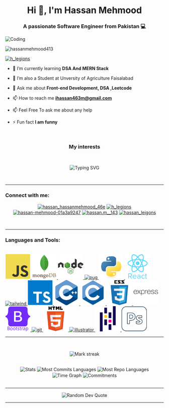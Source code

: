 
<h1 align="center">Hi 👋, I'm Hassan Mehmood</h1>
<h3 align="center">A passionate Software Engineer from Pakistan 💻</h3>
<img align=" right" alt="Coding" width="400"  src="https://cdn.dribbble.com/users/1162077/screenshots/3848914/programmer.gif" >

<p align="left"> <img src="https://komarev.com/ghpvc/?username=hassanmehmood413&label=Profile%20views&color=0e75b6&style=flat" alt="hassanmehmood413" /> </p>

<p align="left"> <a href="https://twitter.com/h_legions" target="blank"><img src="https://img.shields.io/twitter/follow/h_legions?logo=twitter&style=for-the-badge" alt="h_legions" /> </a> </p>

- 🌱 I’m currently learning **DSA And MERN Stack**

- 🌱 I’m also a Student at Unversity of Agriculture Faisalabad 

- 💬 Ask me about **Front-end Development, DSA ,Leetcode**

- 📫 How to reach me **ihassan463m@gmail.com**
  
- 📫 Feel Free To ask me about any help

- ⚡ Fun fact **I am funny**

<br/>
<h3 align="center">My interests</h3>
<br/>
<p align="center">
  <img src="https://readme-typing-svg.demolab.com?font=Kalnia+Glaze&weight=500&size=30&duration=1000&pause=1000&center=true&random=true&width=500&lines=Artificial+Intelligence;Machine+Learning;Full+Stack+Development" alt="Typing SVG" />
</p>

<br/>
<hr/>

<h3 align="left">Connect with me:</h3>
<p align="center" >
<a href="https://dev.to/hassan_hassanmehmood_46e" target="blank"><img align="center" src="https://raw.githubusercontent.com/rahuldkjain/github-profile-readme-generator/master/src/images/icons/Social/devto.svg" alt="hassan_hassanmehmood_46e" height="50" width="70" /></a>
<a href="https://twitter.com/h_legions" target="blank"><img align="center" src="https://raw.githubusercontent.com/rahuldkjain/github-profile-readme-generator/master/src/images/icons/Social/twitter.svg" alt="h_legions" height="50" width="70" /></a>
<a href="https://linkedin.com/in/hassan-mehmood-01a3a9247" target="blank"><img align="center" src="https://raw.githubusercontent.com/rahuldkjain/github-profile-readme-generator/master/src/images/icons/Social/linked-in-alt.svg" alt="hassan-mehmood-01a3a9247" height="50" width="70" /></a>
<a href="https://instagram.com/hassan.m__143" target="blank"><img align="center" src="https://raw.githubusercontent.com/rahuldkjain/github-profile-readme-generator/master/src/images/icons/Social/instagram.svg" alt="hassan.m__143" height="50" width="70" /></a>
<a href="https://www.leetcode.com/hassan_leigons" target="blank"><img align="center" src="https://raw.githubusercontent.com/rahuldkjain/github-profile-readme-generator/master/src/images/icons/Social/leet-code.svg" alt="hassan_leigons" height="50" width="70" /></a>
</p>
<br/>
<hr/>

<h3 align="left">Languages and Tools:</h3>

<br/>
        <a href="https://developer.mozilla.org/en-US/docs/Web/JavaScript" target="_blank" rel="noreferrer">
            <img src="https://raw.githubusercontent.com/devicons/devicon/master/icons/javascript/javascript-original.svg" alt="javascript" width="80" height="80"/>
        </a>
        <a href="https://www.mongodb.com/" target="_blank" rel="noreferrer">
            <img src="https://raw.githubusercontent.com/devicons/devicon/master/icons/mongodb/mongodb-original-wordmark.svg" alt="mongodb" width="80" height="80"/>
        </a>
        <a href="https://nodejs.org" target="_blank" rel="noreferrer">
            <img src="https://raw.githubusercontent.com/devicons/devicon/master/icons/nodejs/nodejs-original-wordmark.svg" alt="nodejs" width="80" height="80"/>
        </a>
            <a href="https://pugjs.org" target="_blank" rel="noreferrer">
            <img src="https://cdn.worldvectorlogo.com/logos/pug.svg" alt="pug" width="80" height="80"/>
        </a>
        <a href="https://www.python.org" target="_blank" rel="noreferrer">
            <img src="https://raw.githubusercontent.com/devicons/devicon/master/icons/python/python-original.svg" alt="python" width="80" height="80"/>
        </a>
        <a href="https://reactjs.org/" target="_blank" rel="noreferrer">
            <img src="https://raw.githubusercontent.com/devicons/devicon/master/icons/react/react-original-wordmark.svg" alt="react" width="80" height="80"/>
        </a>
        <a href="https://tailwindcss.com/" target="_blank" rel="noreferrer">
            <img src="https://www.vectorlogo.zone/logos/tailwindcss/tailwindcss-icon.svg" alt="tailwind" width="80" height="80"/>
        </a>
        <a href="https://www.typescriptlang.org/" target="_blank" rel="noreferrer">
            <img src="https://raw.githubusercontent.com/devicons/devicon/master/icons/typescript/typescript-original.svg" alt="typescript" width="80" height="80"/>
        </a>
        <a href="https://www.w3schools.com/css/" target="_blank" rel="noreferrer">
            <img src="https://raw.githubusercontent.com/devicons/devicon/master/icons/cplusplus/cplusplus-original.svg" alt="cplusplus" width="80" height="80"/>
        </a>
        <a href="https://www.cprogramming.com/" target="_blank" rel="noreferrer">
            <img src="https://raw.githubusercontent.com/devicons/devicon/master/icons/c/c-original.svg" alt="c" width="80" height="80"/>
        </a>
        <a href="https://www.w3schools.com/cpp/" target="_blank" rel="noreferrer">
            <img src="https://raw.githubusercontent.com/devicons/devicon/master/icons/css3/css3-original-wordmark.svg" alt="css3" width="80" height="80"/>
        </a>
        <a href="https://expressjs.com" target="_blank" rel="noreferrer">
            <img src="https://raw.githubusercontent.com/devicons/devicon/master/icons/express/express-original-wordmark.svg" alt="express" width="80" height="80"/>
        </a>
         <a href="https://www.w3schools.com/css/" target="_blank" rel="noreferrer">
            <img src="https://raw.githubusercontent.com/devicons/devicon/master/icons/bootstrap/bootstrap-plain-wordmark.svg" alt="bootstrap" width="80" height="80"/>
        </a>
        <a href="https://git-scm.com/" target="_blank" rel="noreferrer">
            <img src="https://www.vectorlogo.zone/logos/git-scm/git-scm-icon.svg" alt="git" width="80" height="80"/>
        </a>
        <a href="https://www.w3.org/html/" target="_blank" rel="noreferrer">
            <img src="https://raw.githubusercontent.com/devicons/devicon/master/icons/html5/html5-original-wordmark.svg" alt="html5" width="80" height="80"/>
        </a>
        <a href="https://www.adobe.com/in/products/illustrator.html" target="_blank" rel="noreferrer">
            <img src="https://www.vectorlogo.zone/logos/adobe_illustrator/adobe_illustrator-icon.svg" alt="illustrator" width="80" height="80"/>
        </a>
        <a href="https://pandas.pydata.org/" target="_blank" rel="noreferrer">
            <img src="https://raw.githubusercontent.com/devicons/devicon/2ae2a900d2f041da66e950e4d48052658d850630/icons/pandas/pandas-original.svg" alt="pandas" width="80" height="80"/>
        </a>
        <a href="https://www.photoshop.com/en" target="_blank" rel="noreferrer">
            <img src="https://raw.githubusercontent.com/devicons/devicon/master/icons/photoshop/photoshop-line.svg" alt="photoshop" width="80" height="80"/>
        </a>
<hr/>

<br/>
<p align="center">
  <img alt="Mark streak" src="https://github-readme-streak-stats.herokuapp.com/?user=HassanMehmood413&hide_border=true&theme=transparent" /> 
</p>

<br/>
<div align="center">
  <img align="center" src="http://github-profile-summary-cards.vercel.app/api/cards/stats?username=HassanMehmood413&theme=transparent" height="180em" alt="Stats"/>
  <img align="center" src="http://github-profile-summary-cards.vercel.app/api/cards/most-commit-language?username=HassanMehmood413&theme=transparent&exclude=html,CSS,Jupyter%20Notebook" height="180em" alt="Most Commits Languages"/>
  <img align="center" src="http://github-profile-summary-cards.vercel.app/api/cards/repos-per-language?username=HassanMehmood413&theme=transparent&exclude=html,CSS,Jupyter%20Notebook" height="180em" alt="Most Repo Languages"/>
  <img align="center" src="http://github-profile-summary-cards.vercel.app/api/cards/productive-time?username=HassanMehmood413&theme=transparent&utcOffset=5.30" height="180em" alt="Time Graph"/>
  <img align="center" src="http://github-profile-summary-cards.vercel.app/api/cards/profile-details?username=HassanMehmood413&theme=transparent" height="180em" alt="Commitments"/>
</div>
    
<br/>
<hr/>

<p align="center">
  <img src="https://quotes-github-readme.vercel.app/api?type=horizontal&theme=transparent" alt="Random Dev Quote" />
</p>

<hr/>
